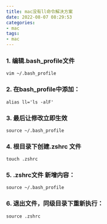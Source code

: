 ```yaml
---
title: mac没有ll命令解决方案
date: 2022-08-07 08:29:53
categories:
- mac
tags:
- mac
---
```



### 1. 编辑.bash_profile文件


```
vim ~/.bash_profile
```

### 2. 在bash_profile中添加：

```
alias ll='ls -alF'
```

### 3. 最后让修改立即生效

```
source ~/.bash_profile
```

### 4. 根目录下创建.zshrc 文件

~~~
touch .zshrc
~~~

### 5. .zshrc文件 新增内容：

~~~
source ~/.bash_profile
~~~

### 6. 退出文件，同级目录下重新执行：

~~~
source .zshrc
~~~
